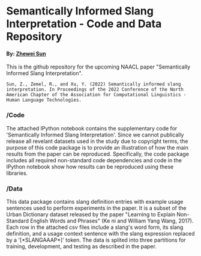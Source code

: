 # Semantically Informed Slang Interpretation - Code and Data Repository

#### By: [Zhewei Sun](http://www.cs.toronto.edu/~zheweisun/)

This is the github repository for the upcoming NAACL paper "Semantically Informed Slang Interpretation".

<!---
This is the github repository for the upcoming NAACL paper "[Semantically Informed Slang Interpretation](https://direct.mit.edu/tacl/article/doi/10.1162/tacl_a_00378/100687/A-Computational-Framework-for-Slang-Generation)".
-->

```
Sun, Z., Zemel, R., and Xu, Y. (2022) Semantically informed slang interpretation. In Proceedings of the 2022 Conference of the North American Chapter of the Association for Computational Linguistics - Human Language Technologies.
```

### /Code

The attached IPython notebook contains the supplementary code for 'Semantically Informed Slang Interpretation'. Since we cannot publically release all revelant datasets used in the study due to copyright terms, the purpose of this code package is to provide an illustration of how the main results from the paper can be reproduced. Specifically, the code package includes all required non-standard code dependencies and code in the IPython notebook show how results can be reproduced using these libraries.

### /Data

This data package contains slang definition entries with example usage sentences used to perform experiments in the paper. It is a subset of the Urban Dictionary dataset released by the paper "Learning to Explain Non-Standard English Words and Phrases" (Ke ni and William Yang Wang, 2017). Each row in the attached csv files include a slang's word form, its slang definition, and a usage context sentence with the slang expression replaced by a '[\*SLANGAAAP\*]' token. The data is splited into three partitions for training, development, and testing as described in the paper.